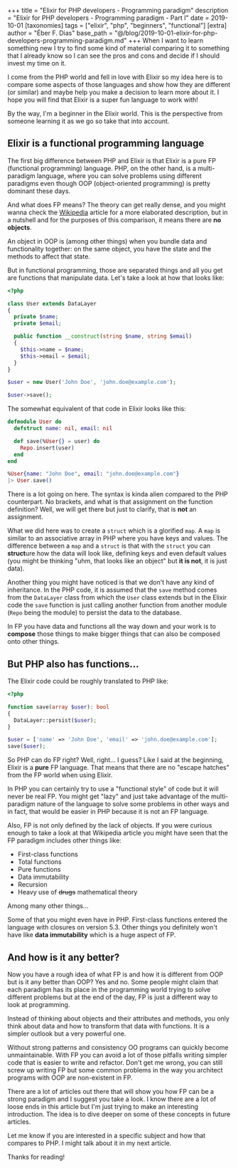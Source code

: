 +++
title = "Elixir for PHP developers - Programming paradigm"
description = "Elixir for PHP developers - Programming paradigm - Part I"
date = 2019-10-01
[taxonomies]
tags = ["elixir", "php", "beginners", "functional"]
[extra]
author = "Éber F. Dias"
base_path = "@/blog/2019-10-01-elixir-for-php-developers-programming-paradigm.md"
+++
When I want to learn something new I try to find some kind of material comparing it to something that I already know so I can see the pros and cons and decide if I should invest my time on it.

I come from the PHP world and fell in love with Elixir so my idea here is to compare some aspects of those languages and show how they are different (or similar) and maybe help you make a decision to learn more about it. I hope you will find that Elixir is a super fun language to work with!

By the way, I'm a beginner in the Elixir world. This is the perspective from someone learning it as we go so take that into account.

## Elixir is a functional programming language

The first big difference between PHP and Elixir is that Elixir is a pure FP (functional programming) language. PHP, on the other hand, is a multi-paradigm language, where you can solve problems using different paradigms even though OOP (object-oriented programming) is pretty dominant these days.

And what does FP means? The theory can get really dense, and you might wanna check the [Wikipedia](https://en.wikipedia.org/wiki/Functional_programming) article for a more elaborated description, but in a nutshell and for the purposes of this comparison, it means there are **no objects**.

An object in OOP is (among other things) when you bundle data and functionality together: on the same object, you have the state and the methods to affect that state.

But in functional programming, those are separated things and all you get are functions that manipulate data. Let's take a look at how that looks like:

```php
<?php

class User extends DataLayer
{
  private $name;
  private $email;

  public function __construct(string $name, string $email)
  {
    $this->name = $name;
    $this->email = $email;
  }
}

$user = new User('John Doe', 'john.doe@example.com');

$user->save();
```

The somewhat equivalent of that code in Elixir looks like this:

```elixir
defmodule User do
  defstruct name: nil, email: nil

  def save(%User{} = user) do
    Repo.insert(user)
  end
end

%User{name: "John Doe", email: "john.doe@example.com"}
|> User.save()
```

There is a lot going on here. The syntax is kinda alien compared to the PHP counterpart. No brackets, and what is that assignment on the function definition? Well, we will get there but just to clarify, that is **not** an assignment.

What we did here was to create a `struct` which is a glorified `map`. A `map` is similar to an associative array in PHP where you have keys and values. The difference between a `map` and a `struct` is that with the `struct` you can **struct**ure how the data will look like, defining keys and even default values (you might be thinking "uhm, that looks like an object" but **it is not**, it is just data).

Another thing you might have noticed is that we don't have any kind of inheritance. In the PHP code, it is assumed that the `save` method comes from the `DataLayer` class from which the `User` class extends but in the Elixir code the `save` function is just calling another function from another module (`Repo` being the module) to persist the data to the database.

In FP you have data and functions all the way down and your work is to **compose** those things to make bigger things that can also be composed onto other things.

## But PHP also has functions...

The Elixir code could be roughly translated to PHP like:

```php
<?php

function save(array $user): bool
{
  DataLayer::persist($user);
}

$user = ['name' => 'John Doe', 'email' => 'john.doe@example.com'];
save($user);
```

So PHP can do FP right? Well, right... I guess? Like I said at the beginning, Elixir is a **pure** FP language. That means that there are no "escape hatches" from the FP world when using Elixir.

In PHP you can certainly try to use a "functional style" of code but it will never be real FP. You might get "lazy" and just take advantage of the multi-paradigm nature of the language to solve some problems in other ways and in fact, that would be easier in PHP because it is not an FP language.

Also, FP is not only defined by the lack of objects. If you were curious enough to take a look at that Wikipedia article you might have seen that the FP paradigm includes other things like:

- First-class functions
- Total functions
- Pure functions
- Data immutability
- Recursion
- Heavy use of ~~drugs~~ mathematical theory

Among many other things...

Some of that you might even have in PHP. First-class functions entered the language with closures on version 5.3. Other things you definitely won't have like **data immutability** which is a huge aspect of FP.

## And how is it any better?

Now you have a rough idea of what FP is and how it is different from OOP but is it any better than OOP? Yes and no. Some people might claim that each paradigm has its place in the programming world trying to solve different problems but at the end of the day, FP is just a different way to look at programming.

Instead of thinking about objects and their attributes and methods, you only think about data and how to transform that data with functions. It is a simpler outlook but a very powerful one.

Without strong patterns and consistency OO programs can quickly become unmaintainable. With FP you can avoid a lot of those pitfalls writing simpler code that is easier to write and refactor. Don't get me wrong, you can still screw up writing FP but some common problems in the way you architect programs with OOP are non-existent in FP.

There are a lot of articles out there that will show you how FP can be a strong paradigm and I suggest you take a look. I know there are a lot of loose ends in this article but I'm just trying to make an interesting introduction. The idea is to dive deeper on some of these concepts in future articles.

Let me know if you are interested in a specific subject and how that compares to PHP. I might talk about it in my next article.

Thanks for reading!
